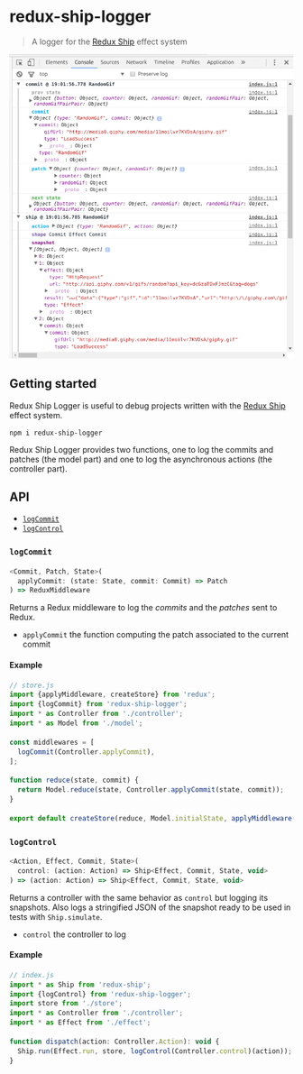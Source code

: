 # redux-ship-logger
> A logger for the [Redux Ship](https://github.com/clarus/redux-ship) effect system

<img src='https://raw.githubusercontent.com/clarus/redux-ship-logger/master/logger.png' alt='Screenshot' width='700px'>

## Getting started
Redux Ship Logger is useful to debug projects written with the [Redux Ship](https://github.com/clarus/redux-ship) effect system.
```
npm i redux-ship-logger
```

Redux Ship Logger provides two functions, one to log the commits and patches (the model part) and one to log the asynchronous actions (the controller part).

## API
* [`logCommit`](#logCommit)
* [`logControl`](#logControl)

### `logCommit`
```js
<Commit, Patch, State>(
  applyCommit: (state: State, commit: Commit) => Patch
) => ReduxMiddleware
```

Returns a Redux middleware to log the *commits* and the *patches* sent to Redux.

* `applyCommit` the function computing the patch associated to the current commit

#### Example

```js
// store.js
import {applyMiddleware, createStore} from 'redux';
import {logCommit} from 'redux-ship-logger';
import * as Controller from './controller';
import * as Model from './model';

const middlewares = [
  logCommit(Controller.applyCommit),
];

function reduce(state, commit) {
  return Model.reduce(state, Controller.applyCommit(state, commit));
}

export default createStore(reduce, Model.initialState, applyMiddleware(...middlewares));

```

### `logControl`
```js
<Action, Effect, Commit, State>(
  control: (action: Action) => Ship<Effect, Commit, State, void>
) => (action: Action) => Ship<Effect, Commit, State, void>
```

Returns a controller with the same behavior as `control` but logging its snapshots. Also logs a stringified JSON of the snapshot ready to be used in tests with `Ship.simulate`.

* `control` the controller to log

#### Example
```js
// index.js
import * as Ship from 'redux-ship';
import {logControl} from 'redux-ship-logger';
import store from './store';
import * as Controller from './controller';
import * as Effect from './effect';

function dispatch(action: Controller.Action): void {
  Ship.run(Effect.run, store, logControl(Controller.control)(action));
}
```
